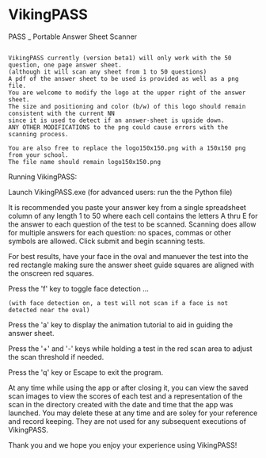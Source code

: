 # VikingPASS
PASS _ Portable Answer Sheet Scanner

~~~~~~~~~~~~~~~~~~~~~~~~~~~~~~~~~~~~~~~~~~~~~~~~~~~~~~~~~~~

VikingPASS currently (version beta1) will only work with the 50 question, one page answer sheet.
(although it will scan any sheet from 1 to 50 questions)
A pdf of the answer sheet to be used is provided as well as a png file.
You are welcome to modify the logo at the upper right of the answer sheet.
The size and positioning and color (b/w) of this logo should remain consistent with the current NN 
since it is used to detect if an answer-sheet is upside down.
ANY OTHER MODIFICATIONS to the png could cause errors with the scanning process.

You are also free to replace the logo150x150.png with a 150x150 png from your school.
The file name should remain logo150x150.png

~~~~~~~~~~~~~~~~~~~~~~~~~~~~~~~~~~~~~~~~~~~~~~~~~~~~~~~~~~~

Running VikingPASS:

Launch VikingPASS.exe (for advanced users: run the the Python file)

It is recommended you paste your answer key from a single spreadsheet column of any length 1 to 50 
where each cell contains the letters A thru E for the answer to each question of the test to be scanned.
Scanning does allow for multiple answers for each question: no spaces, commas or other symbols are allowed.
Click submit and begin scanning tests.

For best results, have your face in the oval and manuever the test into the red rectangle 
making sure the answer sheet guide squares are aligned with the onscreen red squares.

Press the 'f' key to toggle face detection ... 

    (with face detection on, a test will not scan if a face is not detected near the oval)

Press the 'a' key to display the animation tutorial to aid in guiding the answer sheet.

Press the '+' and '-' keys while holding a test in the red scan area to adjust the scan threshold if needed.

Press the 'q' key or Escape to exit the program.

At any time while using the app or after closing it, you can view the saved scan images to view the scores
of each test and a representation of the scan in the directory created with the date and time 
that the app was launched. You may delete these at any time and are soley for your reference and record keeping.
They are not used for any subsequent executions of VikingPASS.

Thank you and we hope you enjoy your experience using VikingPASS!
